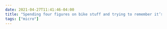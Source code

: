 ```yaml
---
date: 2021-04-27T11:41:46-04:00
title: "Spending four figures on bike stuff and trying to remember it’s still cheaper than a second car."
tags: ["micro"]
---
```

